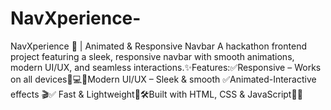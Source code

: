 # NavXperience-
NavXperience 🚀 | Animated &amp; Responsive Navbar A hackathon frontend project featuring a sleek, responsive navbar with smooth animations, modern UI/UX, and seamless interactions.✨Features:✅Responsive – Works on all devices📱💻✅Modern UI/UX – Sleek &amp; smooth ✅Animated-Interactive effects 🎬✅ Fast &amp; Lightweight🚀🛠️Built with HTML, CSS &amp; JavaScript🎨🔥
